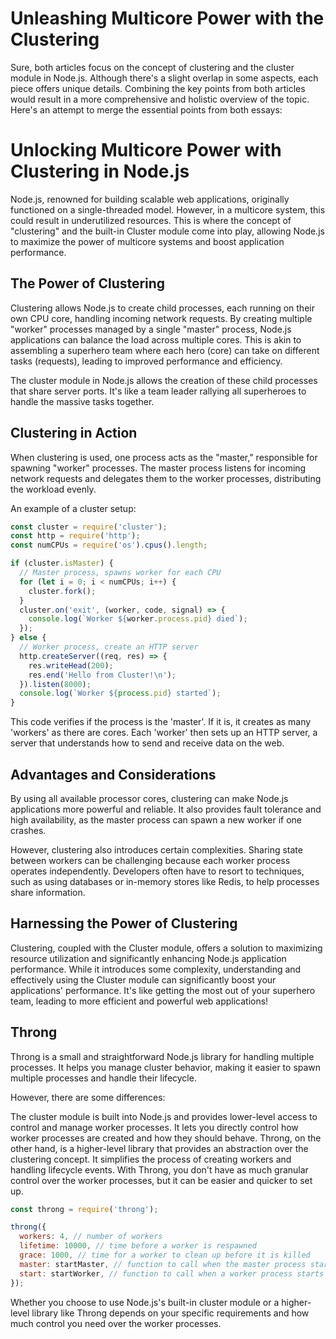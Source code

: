 # Unleashing Multicore Power with the Clustering

Sure, both articles focus on the concept of clustering and the cluster module in Node.js. Although there's a slight overlap in some aspects, each piece offers unique details. Combining the key points from both articles would result in a more comprehensive and holistic overview of the topic. Here's an attempt to merge the essential points from both essays:

# Unlocking Multicore Power with Clustering in Node.js

Node.js, renowned for building scalable web applications, originally functioned on a single-threaded model. However, in a multicore system, this could result in underutilized resources. This is where the concept of "clustering" and the built-in Cluster module come into play, allowing Node.js to maximize the power of multicore systems and boost application performance.

## The Power of Clustering

Clustering allows Node.js to create child processes, each running on their own CPU core, handling incoming network requests. By creating multiple "worker" processes managed by a single "master" process, Node.js applications can balance the load across multiple cores. This is akin to assembling a superhero team where each hero (core) can take on different tasks (requests), leading to improved performance and efficiency.

The cluster module in Node.js allows the creation of these child processes that share server ports. It's like a team leader rallying all superheroes to handle the massive tasks together.

## Clustering in Action

When clustering is used, one process acts as the "master," responsible for spawning "worker" processes. The master process listens for incoming network requests and delegates them to the worker processes, distributing the workload evenly.

An example of a cluster setup:

```javascript
const cluster = require('cluster');
const http = require('http');
const numCPUs = require('os').cpus().length;

if (cluster.isMaster) {
  // Master process, spawns worker for each CPU
  for (let i = 0; i < numCPUs; i++) {
    cluster.fork();
  }
  cluster.on('exit', (worker, code, signal) => {
    console.log(`Worker ${worker.process.pid} died`);
  });
} else {
  // Worker process, create an HTTP server
  http.createServer((req, res) => {
    res.writeHead(200);
    res.end('Hello from Cluster!\n');
  }).listen(8000);
  console.log(`Worker ${process.pid} started`);
}
```

This code verifies if the process is the 'master'. If it is, it creates as many 'workers' as there are cores. Each 'worker' then sets up an HTTP server, a server that understands how to send and receive data on the web.

## Advantages and Considerations

By using all available processor cores, clustering can make Node.js applications more powerful and reliable. It also provides fault tolerance and high availability, as the master process can spawn a new worker if one crashes.

However, clustering also introduces certain complexities. Sharing state between workers can be challenging because each worker process operates independently. Developers often have to resort to techniques, such as using databases or in-memory stores like Redis, to help processes share information.

## Harnessing the Power of Clustering

Clustering, coupled with the Cluster module, offers a solution to maximizing resource utilization and significantly enhancing Node.js application performance. While it introduces some complexity, understanding and effectively using the Cluster module can significantly boost your applications' performance. It's like getting the most out of your superhero team, leading to more efficient and powerful web applications!

## Throng

Throng is a small and straightforward Node.js library for handling multiple processes. It helps you manage cluster behavior, making it easier to spawn multiple processes and handle their lifecycle.

However, there are some differences:

The cluster module is built into Node.js and provides lower-level access to control and manage worker processes. It lets you directly control how worker processes are created and how they should behave.
Throng, on the other hand, is a higher-level library that provides an abstraction over the clustering concept. It simplifies the process of creating workers and handling lifecycle events. With Throng, you don't have as much granular control over the worker processes, but it can be easier and quicker to set up.

```javascript
const throng = require('throng');

throng({
  workers: 4, // number of workers
  lifetime: 10000, // time before a worker is respawned
  grace: 1000, // time for a worker to clean up before it is killed
  master: startMaster, // function to call when the master process starts
  start: startWorker, // function to call when a worker process starts
});
```

Whether you choose to use Node.js's built-in cluster module or a higher-level library like Throng depends on your specific requirements and how much control you need over the worker processes.
```
